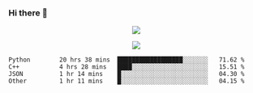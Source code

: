 ### Hi there 👋

<!--
**SuuTTT/SuuTTT** is a ✨ _special_ ✨ repository because its `README.md` (this file) appears on your GitHub profile.

Here are some ideas to get you started:

- 🔭 I’m currently working on ...
- 🌱 I’m currently learning ...
- 👯 I’m looking to collaborate on ...
- 🤔 I’m looking for help with ...
- 💬 Ask me about ...
- 📫 How to reach me: ...
- 😄 Pronouns: ...
- ⚡ Fun fact: ...
-->

<div align='center'>
    <p align='center'>
        <img src='https://github-readme-stats.vercel.app/api?line_height=27&username=SuuTTT&show_icons=true&theme=solarized-light'/>
    </p>
</div>    
<div align='center'>  
    <p align='center'>
        <img src='https://github-readme-stats.vercel.app/api/wakatime?username=SuuTTT&theme=solarized-light'/>
    </p>
    
</div>  

<!--START_SECTION:waka-->

```text
Python        20 hrs 38 mins  ██████████████████░░░░░░░   71.62 %
C++           4 hrs 28 mins   ████░░░░░░░░░░░░░░░░░░░░░   15.51 %
JSON          1 hr 14 mins    █░░░░░░░░░░░░░░░░░░░░░░░░   04.30 %
Other         1 hr 11 mins    █░░░░░░░░░░░░░░░░░░░░░░░░   04.15 %
```

<!--END_SECTION:waka-->
